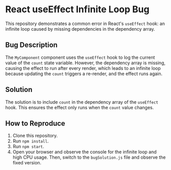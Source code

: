 # React useEffect Infinite Loop Bug

This repository demonstrates a common error in React's `useEffect` hook: an infinite loop caused by missing dependencies in the dependency array.

## Bug Description

The `MyComponent` component uses the `useEffect` hook to log the current value of the `count` state variable. However, the dependency array is missing, causing the effect to run after every render, which leads to an infinite loop because updating the `count` triggers a re-render, and the effect runs again.

## Solution

The solution is to include `count` in the dependency array of the `useEffect` hook. This ensures the effect only runs when the `count` value changes.

## How to Reproduce

1. Clone this repository.
2. Run `npm install`.
3. Run `npm start`.
4. Open your browser and observe the console for the infinite loop and high CPU usage.  Then, switch to the `bugSolution.js` file and observe the fixed version.
